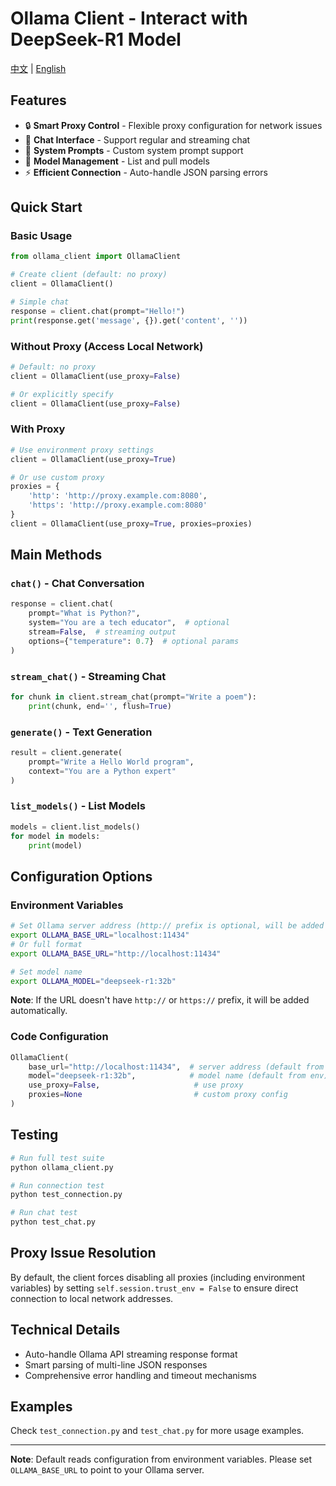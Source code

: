# Ollama Client - Interact with DeepSeek-R1 Model

[中文](README.md) | [English](README_EN.md)

## Features

- 🔒 **Smart Proxy Control** - Flexible proxy configuration for network issues
- 💬 **Chat Interface** - Support regular and streaming chat
- 🎯 **System Prompts** - Custom system prompt support
- 🤖 **Model Management** - List and pull models
- ⚡ **Efficient Connection** - Auto-handle JSON parsing errors

## Quick Start

### Basic Usage

```python
from ollama_client import OllamaClient

# Create client (default: no proxy)
client = OllamaClient()

# Simple chat
response = client.chat(prompt="Hello!")
print(response.get('message', {}).get('content', ''))
```

### Without Proxy (Access Local Network)

```python
# Default: no proxy
client = OllamaClient(use_proxy=False)

# Or explicitly specify
client = OllamaClient(use_proxy=False)
```

### With Proxy

```python
# Use environment proxy settings
client = OllamaClient(use_proxy=True)

# Or use custom proxy
proxies = {
    'http': 'http://proxy.example.com:8080',
    'https': 'http://proxy.example.com:8080'
}
client = OllamaClient(use_proxy=True, proxies=proxies)
```

## Main Methods

### `chat()` - Chat Conversation

```python
response = client.chat(
    prompt="What is Python?",
    system="You are a tech educator",  # optional
    stream=False,  # streaming output
    options={"temperature": 0.7}  # optional params
)
```

### `stream_chat()` - Streaming Chat

```python
for chunk in client.stream_chat(prompt="Write a poem"):
    print(chunk, end='', flush=True)
```

### `generate()` - Text Generation

```python
result = client.generate(
    prompt="Write a Hello World program",
    context="You are a Python expert"
)
```

### `list_models()` - List Models

```python
models = client.list_models()
for model in models:
    print(model)
```

## Configuration Options

### Environment Variables

```bash
# Set Ollama server address (http:// prefix is optional, will be added automatically)
export OLLAMA_BASE_URL="localhost:11434"
# Or full format
export OLLAMA_BASE_URL="http://localhost:11434"

# Set model name
export OLLAMA_MODEL="deepseek-r1:32b"
```

**Note**: If the URL doesn't have `http://` or `https://` prefix, it will be added automatically.

### Code Configuration

```python
OllamaClient(
    base_url="http://localhost:11434",  # server address (default from env)
    model="deepseek-r1:32b",            # model name (default from env)
    use_proxy=False,                     # use proxy
    proxies=None                         # custom proxy config
)
```

## Testing

```bash
# Run full test suite
python ollama_client.py

# Run connection test
python test_connection.py

# Run chat test
python test_chat.py
```

## Proxy Issue Resolution

By default, the client forces disabling all proxies (including environment variables) by setting `self.session.trust_env = False` to ensure direct connection to local network addresses.

## Technical Details

- Auto-handle Ollama API streaming response format
- Smart parsing of multi-line JSON responses
- Comprehensive error handling and timeout mechanisms

## Examples

Check `test_connection.py` and `test_chat.py` for more usage examples.

---

**Note**: Default reads configuration from environment variables. Please set `OLLAMA_BASE_URL` to point to your Ollama server.

